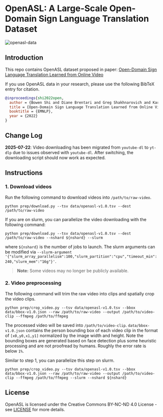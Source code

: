 # OpenASL: A Large-Scale Open-Domain Sign Language Translation Dataset
![openasl-data](assets/teaser.gif)

## Introduction
This repo contains OpenASL dataset proposed in paper: [Open-Domain Sign Language Translation Learned from Online Video](https://arxiv.org/abs/2205.12870)

If you use OpenASL data in your research, please use the following BibTeX entry for citation.

```BibTeX
@inproceedings{shi2022open,
  author = {Bowen Shi and Diane Brentari and Greg Shakhnarovich and Karen Livescu},
  title = {Open-Domain Sign Language Translation Learned from Online Video},
  booktitle = {EMNLP},
  year = {2022}
}
```


## Change Log
**2025-07-22**: Video downloading has been migrated from `youtube-dl` to `yt-dlp` due to issues observed with `youtube-dl`. After switching, the downloading script should now work as expected.

## Instructions
### 1. Download videos
Run the following command to download videos into `/path/to/raw-video`.
```
python prep/download.py --tsv data/openasl-v1.0.tsv --dest /path/to/raw-video
```

If you are on slurm, you can parallelize the video downloading with the following command:

``` 
python prep/download.py --tsv data/openasl-v1.0.tsv --dest /path/to/raw-video --nshard ${nshard} --slurm
```

where `${nshard}` is the number of jobs to launch. The slurm arguments can be modified via `--slurm-argument '{"slurm_array_parallelism":100,"slurm_partition":"cpu","timeout_min":240,"slurm_mem":"16g"}'`. 
> **Note:** Some videos may no longer be publicly available. 



### 2. Video preprocessing
The following command will trim the raw video into clips and spatially crop the video clips.


```
python prep/crop_video.py --tsv data/openasl-v1.0.tsv --bbox data/bbox-v1.0.json --raw /path/to/raw-video --output /path/to/video-clip --ffmpeg /path/to/ffmpeg
```

The processed video will be saved into `/path/to/video-clip`. `data/bbox-v1.0.json` contains the person bounding box of each video clip in the format of `[x0,y0,x1,y1]` normalized by the image width and height. Note the bounding boxes are generated based on face detection plus some heuristic processing and are not proofread by humans. Roughly the error rate is below `1%`.

Similar to step 1, you can parallelize this step on slurm.

```
python prep/crop_video.py --tsv data/openasl-v1.0.tsv --bbox data/bbox-v1.0.json --raw /path/to/raw-video --output /path/to/video-clip --ffmpeg /path/to/ffmpeg --slurm --nshard ${nshard}
```

## License
OpenASL is licensed under the Creative Commons BY-NC-ND 4.0 License - see [LICENSE](LICENSE.md) for more details. 
